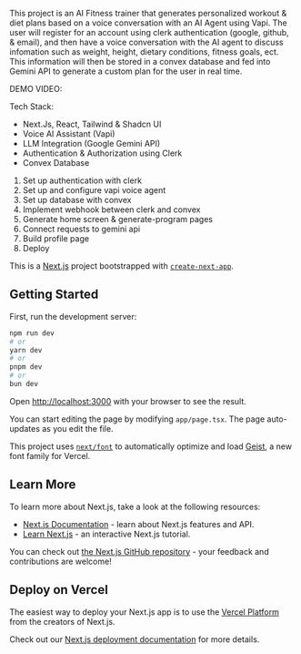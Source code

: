 This project is an AI Fitness trainer that generates personalized workout & diet plans based on a voice conversation with an AI Agent using Vapi. The user will register for an account using clerk authentication (google, github, & email), and then have a voice conversation with the AI agent to discuss infomation such as weight, height, dietary conditions, fitness goals, ect. This information will then be stored in a convex database and fed into Gemini API to generate a custom plan for the user in real time. 

DEMO VIDEO: 

Tech Stack:
- Next.Js, React, Tailwind & Shadcn UI
- Voice AI Assistant (Vapi)
- LLM Integration (Google Gemini API)
- Authentication & Authorization using Clerk
- Convex Database

1. Set up authentication with clerk
2. Set up and configure vapi voice agent
3. Set up database with convex
4. Implement webhook between clerk and convex
5. Generate home screen & generate-program pages
6. Connect requests to gemini api
7. Build profile page
8. Deploy

This is a [Next.js](https://nextjs.org) project bootstrapped with [`create-next-app`](https://nextjs.org/docs/app/api-reference/cli/create-next-app).

## Getting Started

First, run the development server:

```bash
npm run dev
# or
yarn dev
# or
pnpm dev
# or
bun dev
```

Open [http://localhost:3000](http://localhost:3000) with your browser to see the result.

You can start editing the page by modifying `app/page.tsx`. The page auto-updates as you edit the file.

This project uses [`next/font`](https://nextjs.org/docs/app/building-your-application/optimizing/fonts) to automatically optimize and load [Geist](https://vercel.com/font), a new font family for Vercel.

## Learn More

To learn more about Next.js, take a look at the following resources:

- [Next.js Documentation](https://nextjs.org/docs) - learn about Next.js features and API.
- [Learn Next.js](https://nextjs.org/learn) - an interactive Next.js tutorial.

You can check out [the Next.js GitHub repository](https://github.com/vercel/next.js) - your feedback and contributions are welcome!

## Deploy on Vercel

The easiest way to deploy your Next.js app is to use the [Vercel Platform](https://vercel.com/new?utm_medium=default-template&filter=next.js&utm_source=create-next-app&utm_campaign=create-next-app-readme) from the creators of Next.js.

Check out our [Next.js deployment documentation](https://nextjs.org/docs/app/building-your-application/deploying) for more details.
